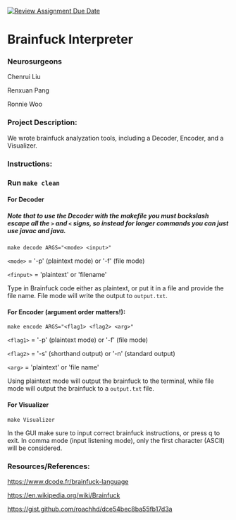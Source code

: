 [![Review Assignment Due Date](https://classroom.github.com/assets/deadline-readme-button-22041afd0340ce965d47ae6ef1cefeee28c7c493a6346c4f15d667ab976d596c.svg)](https://classroom.github.com/a/am3xLbu5)
# Brainfuck Interpreter

### Neurosurgeons

Chenrui Liu

Renxuan Pang

Ronnie Woo

### Project Description:
We wrote brainfuck analyzation tools, including a Decoder, Encoder, and a Visualizer.

### Instructions:

### Run `make clean`

#### For Decoder
##### Note that to use the Decoder with the makefile you must backslash escape all the `>` and `<` signs, so instead for longer commands you can just use javac and java.

`make decode ARGS="<mode> <input>"`

`<mode>` = '-p' (plaintext mode) or '-f' (file mode)

`<finput>` = 'plaintext' or 'filename'

Type in Brainfuck code either as plaintext, or put it in a file and provide the file name. File mode will write the output to `output.txt`.

#### For Encoder (argument order matters!):
`make encode ARGS="<flag1> <flag2> <arg>"`

`<flag1>` = '-p' (plaintext mode) or '-f' (file mode)

`<flag2>` = '-s' (shorthand output) or '-n' (standard output)

`<arg>` = 'plaintext' or 'file name'

Using plaintext mode will output the brainfuck to the terminal, while file mode will output the brainfuck to a `output.txt` file.

#### For Visualizer
`make Visualizer`

In the GUI make sure to input correct brainfuck instructions, or press q to exit.
In comma mode (input listening mode), only the first character (ASCII) will be considered.

### Resources/References:

https://www.dcode.fr/brainfuck-language

https://en.wikipedia.org/wiki/Brainfuck

https://gist.github.com/roachhd/dce54bec8ba55fb17d3a
